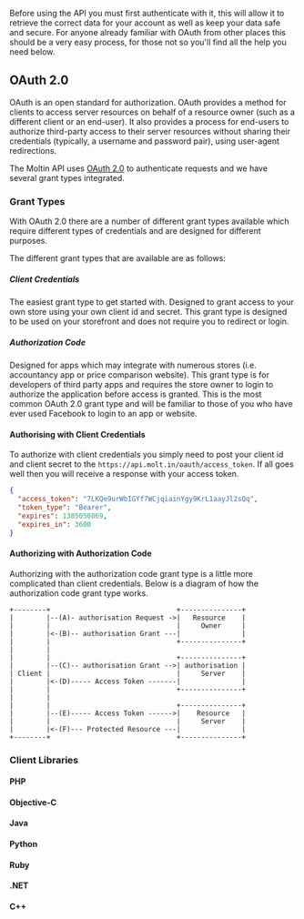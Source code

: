 <!--
@title Authentication
@author Moltin Ltd
@description Before you start making calls you need to Authenticate
@family Getting Started
-->
Before using the API you must first authenticate with it, this will allow it to retrieve the correct data for your account as well as keep your data safe and secure. For anyone already familiar with OAuth from other places this should be a very easy process, for those not so you'll find all the help you need below.

## OAuth 2.0
OAuth is an open standard for authorization. OAuth provides a method for clients to access server resources on behalf of a resource owner (such as a different client or an end-user). It also provides a process for end-users to authorize third-party access to their server resources without sharing their credentials (typically, a username and password pair), using user-agent redirections.

The Moltin API uses [OAuth 2.0](http://oauth.net/2/) to authenticate requests and we have several grant types integrated.

### Grant Types
With OAuth 2.0 there are a number of different grant types available which require different types of credentials and are designed for different purposes.

The different grant types that are available are as follows:

##### Client Credentials
The easiest grant type to get started with. Designed to grant access to your own store using your own client id and secret. This grant type is designed to be used on your storefront and does not require you to redirect or login.

##### Authorization Code
Designed for apps which may integrate with numerous stores (i.e. accountancy app or price comparison website). This grant type is for developers of third party apps and requires the store owner to login to authorize the application before access is granted. This is the most common OAuth 2.0 grant type and will be familiar to those of you who have ever used Facebook to login to an app or website.

#### Authorising with Client Credentials
To authorize with client credentials you simply need to post your client id and client secret to the
```https://api.molt.in/oauth/access_token```. If all goes well then you will receive a response with your access
token.

```json
{
  "access_token": "7LKQe9urWbIGYf7WCjqiainYgy9KrL1aayJl2sQq",
  "token_type": "Bearer",
  "expires": 1385050869,
  "expires_in": 3600
}
```

#### Authorizing with Authorization Code
Authorizing with the authorization code grant type is a little more complicated than client credentials. Below is a diagram of how the authorization code grant type works.

```
+--------+                               +---------------+
|        |--(A)- authorisation Request ->|   Resource    |
|        |                               |     Owner     |
|        |<-(B)-- authorisation Grant ---|               |
|        |                               +---------------+
|        |
|        |                               +---------------+
|        |--(C)-- authorisation Grant -->| authorisation |
| Client |                               |     Server    |
|        |<-(D)----- Access Token -------|               |
|        |                               +---------------+
|        |
|        |                               +---------------+
|        |--(E)----- Access Token ------>|    Resource   |
|        |                               |     Server    |
|        |<-(F)--- Protected Resource ---|               |
+--------+                               +---------------+
```

### Client Libraries
#### PHP
#### Objective-C
#### Java
#### Python
#### Ruby
#### .NET
#### C++
